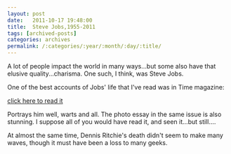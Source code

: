 ```yaml
---
layout: post
date:	2011-10-17 19:48:00
title:  Steve Jobs,1955-2011
tags: [archived-posts]
categories: archives
permalink: /:categories/:year/:month/:day/:title/
---
```

A lot of people impact the world in many ways...but some also have that elusive quality...charisma. One such, I think, was Steve Jobs.

One of the best accounts of Jobs' life that I've read was in Time magazine:

<a href="http://www.time.com/time/magazine/article/0,9171,2096294,00.html"> click here to read it </a>


Portrays him well, warts and all. The photo essay in the same issue is also stunning. I suppose all of you would have read it, and seen it...but still.... 

At almost the same time,  Dennis Ritchie's death didn't seem to make many waves, though it must have been a loss to many geeks.

